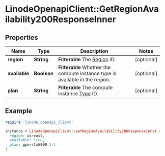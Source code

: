 # LinodeOpenapiClient::GetRegionAvailability200ResponseInner

## Properties

| Name | Type | Description | Notes |
| ---- | ---- | ----------- | ----- |
| **region** | **String** | __Filterable__ The [Region](https://techdocs.akamai.com/linode-api/reference/get-regions) ID. | [optional] |
| **available** | **Boolean** | __Filterable__ Whether the compute instance type is available in the region. | [optional] |
| **plan** | **String** | __Filterable__ The compute instance [Type](https://techdocs.akamai.com/linode-api/reference/get-linode-types) ID. | [optional] |

## Example

```ruby
require 'linode_openapi_client'

instance = LinodeOpenapiClient::GetRegionAvailability200ResponseInner.new(
  region: us-east,
  available: true,
  plan: gpu-rtx6000-1.1
)
```

